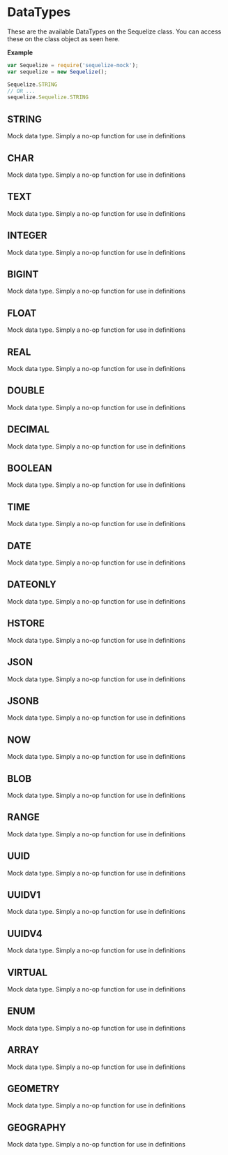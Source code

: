 # DataTypes

These are the available DataTypes on the Sequelize class. You can access these on the
class object as seen here.

**Example**

```javascript
var Sequelize = require('sequelize-mock');
var sequelize = new Sequelize();

Sequelize.STRING
// OR ...
sequelize.Sequelize.STRING
```



<a name="STRING"></a>
## STRING

Mock data type. Simply a no-op function for use in definitions



<a name="CHAR"></a>
## CHAR

Mock data type. Simply a no-op function for use in definitions



<a name="TEXT"></a>
## TEXT

Mock data type. Simply a no-op function for use in definitions



<a name="INTEGER"></a>
## INTEGER

Mock data type. Simply a no-op function for use in definitions



<a name="BIGINT"></a>
## BIGINT

Mock data type. Simply a no-op function for use in definitions



<a name="FLOAT"></a>
## FLOAT

Mock data type. Simply a no-op function for use in definitions



<a name="REAL"></a>
## REAL

Mock data type. Simply a no-op function for use in definitions



<a name="DOUBLE"></a>
## DOUBLE

Mock data type. Simply a no-op function for use in definitions



<a name="DECIMAL"></a>
## DECIMAL

Mock data type. Simply a no-op function for use in definitions



<a name="BOOLEAN"></a>
## BOOLEAN

Mock data type. Simply a no-op function for use in definitions



<a name="TIME"></a>
## TIME

Mock data type. Simply a no-op function for use in definitions



<a name="DATE"></a>
## DATE

Mock data type. Simply a no-op function for use in definitions



<a name="DATEONLY"></a>
## DATEONLY

Mock data type. Simply a no-op function for use in definitions



<a name="HSTORE"></a>
## HSTORE

Mock data type. Simply a no-op function for use in definitions



<a name="JSON"></a>
## JSON

Mock data type. Simply a no-op function for use in definitions



<a name="JSONB"></a>
## JSONB

Mock data type. Simply a no-op function for use in definitions



<a name="NOW"></a>
## NOW

Mock data type. Simply a no-op function for use in definitions



<a name="BLOB"></a>
## BLOB

Mock data type. Simply a no-op function for use in definitions



<a name="RANGE"></a>
## RANGE

Mock data type. Simply a no-op function for use in definitions



<a name="UUID"></a>
## UUID

Mock data type. Simply a no-op function for use in definitions



<a name="UUIDV1"></a>
## UUIDV1

Mock data type. Simply a no-op function for use in definitions



<a name="UUIDV4"></a>
## UUIDV4

Mock data type. Simply a no-op function for use in definitions



<a name="VIRTUAL"></a>
## VIRTUAL

Mock data type. Simply a no-op function for use in definitions



<a name="ENUM"></a>
## ENUM

Mock data type. Simply a no-op function for use in definitions



<a name="ARRAY"></a>
## ARRAY

Mock data type. Simply a no-op function for use in definitions



<a name="GEOMETRY"></a>
## GEOMETRY

Mock data type. Simply a no-op function for use in definitions



<a name="GEOGRAPHY"></a>
## GEOGRAPHY

Mock data type. Simply a no-op function for use in definitions

